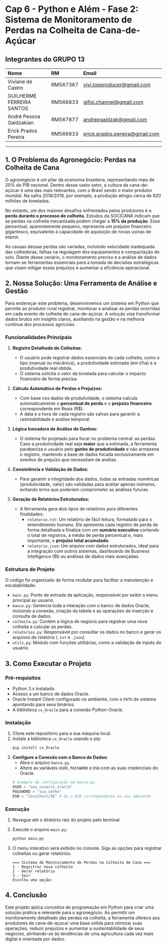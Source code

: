 
# Cap 6 - Python e Além - Fase 2: Sistema de Monitoramento de Perdas na Colheita de Cana-de-Açúcar

## Integrantes do GRUPO 13

| Nome | RM | Email |
| :--- | :--- | :--- |
| Viviane de Castro | RM567367 | vivi.topproducer@gmail.com |
| GUILHERME FERREIRA SANTOS | RM566833 | gifisi.channel@gmail.com |
| André Pessoa Gaidzakian | RM567877 | andrepgaidzak@gmail.com |
| Erick Prados Pereira | RM566833 | erick.prados.pereira@gmail.com |

-----

## 1\. O Problema do Agronegócio: Perdas na Colheita de Cana

O agronegócio é um pilar da economia brasileira, representando mais de 20% do PIB nacional. Dentro desse vasto setor, a cultura da cana-de-açúcar é uma das mais relevantes, com o Brasil sendo o maior produtor mundial. Na safra 2018/2019, por exemplo, a produção atingiu cerca de 620 milhões de toneladas.

No entanto, um dos maiores desafios enfrentados pelos produtores é a **perda durante o processo de colheita**. Estudos da SOCICANA indicam que as perdas na colheita mecanizada podem chegar a **15% da produção**. Esse percentual, aparentemente pequeno, representa um prejuízo financeiro gigantesco, equivalente à capacidade de aquisição de novas usinas de etanol.

As causas dessas perdas são variadas, incluindo velocidade inadequada das colhedoras, falhas na regulagem dos equipamentos e compactação do solo. Diante desse cenário, o monitoramento preciso e a análise de dados tornam-se ferramentas essenciais para a tomada de decisões estratégicas que visam mitigar esses prejuízos e aumentar a eficiência operacional.

## 2\. Nossa Solução: Uma Ferramenta de Análise e Gestão

Para endereçar este problema, desenvolvemos um sistema em Python que permite ao produtor rural registrar, monitorar e analisar as perdas ocorridas em cada evento de colheita de cana-de-açúcar. A solução visa transformar dados brutos em insights claros, auxiliando na gestão e na melhoria contínua dos processos agrícolas.

### Funcionalidades Principais

1.  **Registro Detalhado de Colheitas:**

      * O usuário pode registrar dados essenciais de cada colheita, como o tipo (manual ou mecânica), a produtividade estimada (em t/ha) e a produtividade real obtida.
      * O sistema solicita o valor da tonelada para calcular o impacto financeiro de forma precisa.

2.  **Cálculo Automático de Perdas e Prejuízos:**

      * Com base nos dados de produtividade, o sistema calcula automaticamente o **percentual de perda** e o **prejuízo financeiro** correspondente em Reais (R$).
      * A data e a hora de cada registro são salvas para garantir a rastreabilidade e análise temporal.

3.  **Lógica Inovadora de Análise de Ganhos:**

      * O sistema foi projetado para focar no problema central: as perdas. Caso a produtividade real seja **maior** que a estimada, a ferramenta parabeniza o usuário pelo **ganho de produtividade** e não armazena o registro, mantendo a base de dados focada exclusivamente em eventos de prejuízo que necessitam de análise.

4.  **Consistência e Validação de Dados:**

      * Para garantir a integridade dos dados, todas as entradas numéricas (produtividade, valor) são validadas para aceitar apenas números, evitando erros que poderiam comprometer as análises futuras.

5.  **Geração de Relatórios Estruturados:**

      * A ferramenta gera dois tipos de relatórios para diferentes finalidades:
          * `relatorio.txt`: Um relatório de fácil leitura, formatado para o entendimento humano. Ele apresenta cada registro de perda de forma detalhada e finaliza com um **sumário executivo** contendo o total de registros, a média de perda percentual e, mais importante, o **prejuízo total acumulado**.
          * `relatorio.json`: Um arquivo com dados estruturados, ideal para a integração com outros sistemas, dashboards de Business Intelligence (BI) ou análises de dados mais avançadas.

### Estrutura do Projeto

O código foi organizado de forma modular para facilitar a manutenção e escalabilidade:

  * `main.py`: Ponto de entrada da aplicação, responsável por exibir o menu principal ao usuário.
  * `banco.py`: Gerencia toda a interação com o banco de dados Oracle, incluindo a conexão, criação da tabela e as operações de inserção e consulta de dados.
  * `colheita.py`: Contém a lógica de negócio para registrar uma nova colheita e calcular as perdas.
  * `relatorios.py`: Responsável por consultar os dados no banco e gerar os arquivos de relatório (`.txt` e `.json`).
  * `utils.py`: Módulo com funções utilitárias, como a validação de inputs do usuário.

## 3\. Como Executar o Projeto

### Pré-requisitos

  * Python 3.x instalado.
  * Acesso a um banco de dados Oracle.
  * Oracle Instant Client configurado no ambiente, com o `PATH` do sistema apontando para seus binários.
  * A biblioteca `cx_Oracle` para a conexão Python-Oracle.

### Instalação

1.  Clone este repositório para a sua máquina local.
2.  Instale a biblioteca `cx_Oracle` usando o pip:
    ```bash
    pip install cx_Oracle
    ```
3.  **Configure a Conexão com o Banco de Dados:**
      * Abra o arquivo `banco.py`.
      * Altere as variáveis `USER`, `PASSWORD` e `DSN` com as suas credenciais do Oracle.
    <!-- end list -->
    ```python
    # Exemplo de configuração em banco.py
    USER = "seu_usuario_oracle"
    PASSWORD = "sua_senha"
    DSN = "localhost/XE" # Ou o DSN correspondente ao seu ambiente
    ```

### Execução

1.  Navegue até o diretório raiz do projeto pelo terminal.

2.  Execute o arquivo `main.py`:

    ```bash
    python main.py
    ```

3.  O menu interativo será exibido no console. Siga as opções para registrar colheitas ou gerar relatórios.

    ```
    === Sistema de Monitoramento de Perdas na Colheita de Cana ===
    1 - Registrar nova colheita
    2 - Gerar relatório
    3 - Sair
    Escolha uma opção:
    ```

## 4\. Conclusão

Este projeto aplica conceitos de programação em Python para criar uma solução prática e relevante para o agronegócio. Ao permitir um monitoramento detalhado das perdas na colheita, a ferramenta oferece aos produtores de cana-de-açúcar uma base sólida para otimizar suas operações, reduzir prejuízos e aumentar a sustentabilidade de seus negócios, alinhando-se às tendências de uma agricultura cada vez mais digital e orientada por dados.